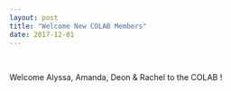 ```yaml
---
layout: post
title: "Welcome New COLAB Members"
date: 2017-12-01
---
```


<br>

<div style="text-align:justify" markdown="1">

Welcome Alyssa, Amanda, Deon & Rachel to the COLAB !

</div>
